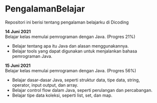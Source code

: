 # PengalamanBelajar
Repositori ini berisi tentang pengalaman belajarku di Dicoding

**14 Juni 2021**  
Belajar kelas memulai pemrograman dengan Java. (Progres 21%)
- Belajar tentang apa itu Java dan alasan menggunakannya.
- Belajar tools yang dapat digunakan untuk menjalankan bahasa pemrograman Java.

**15 Juni 2021**  
Belajar kelas memulai pemrograman dengan Java. (Progres 56%)
- Belajar dasar-dasar Java, seperti struktur data, tipe data, string, operator, input output, dan array.
- Belajar control flow dalam Java, seperti perulangan dan percabangan.
- Belajar tipe data koleksi, seperti list, set, dan map. 
